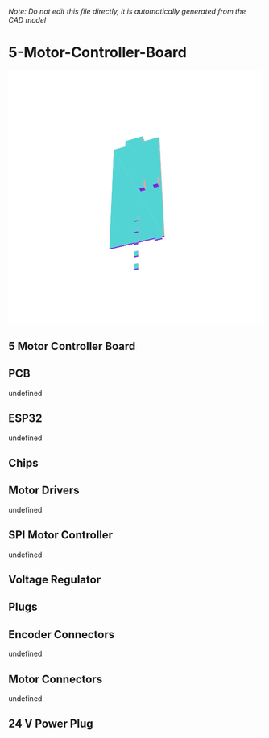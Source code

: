 ###### Note: Do not edit this file directly, it is automatically generated from the CAD model

# 5-Motor-Controller-Board

![](/project.svg)

## 5 Motor Controller Board


## PCB


undefined


## ESP32


undefined


## Chips


## Motor Drivers


undefined


## SPI Motor Controller


undefined


## Voltage Regulator


## Plugs


## Encoder Connectors


undefined


## Motor Connectors


undefined


## 24 V Power Plug


